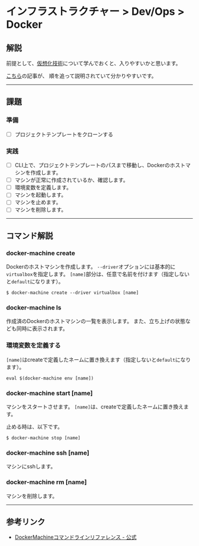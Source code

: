 # インフラストラクチャー > Dev/Ops > Docker

<a name="about"></a>
## 解説

前提として、[仮想化技術](https://cinra.github.io/the-great-developer/docs/infra-devops-vagrant)について学んでおくと、入りやすいかと思います。

[こちら](http://qiita.com/pottava/items/7086f9d63487aa3d7d08)の記事が、
順を追って説明されていて分かりやすいです。

---

## 課題

### 準備

- [ ] プロジェクトテンプレートをクローンする

### 実践

- [ ] CLI上で、プロジェクトテンプレートのパスまで移動し、Dockerのホストマシンを作成します。
- [ ] マシンが正常に作成されているか、確認します。
- [ ] 環境変数を定義します。
- [ ] マシンを起動します。
- [ ] マシンを止めます。
- [ ] マシンを削除します。

---

<a name="howto"></a>
## コマンド解説

### docker-machine create

Dockerのホストマシンを作成します。
`--driver`オプションには基本的に`virtualbox`を指定します。
`[name]`部分は、任意で名前を付けます（指定しないと`default`になります）。

```
$ docker-machine create --driver virtualbox [name]
```

### docker-machine ls

作成済のDockerのホストマシンの一覧を表示します。
また、立ち上げの状態なども同時に表示されます。

### 環境変数を定義する

`[name]`はcreateで定義したネームに置き換えます（指定しないと`default`になります）。

```
eval $(docker-machine env [name])
```

### docker-machine start [name]

マシンをスタートさせます。
`[name]`は、createで定義したネームに置き換えます。

止める時は、以下です。

```
$ docker-machine stop [name]
```

### docker-machine ssh [name]

マシンにsshします。

### docker-machine rm [name]

マシンを削除します。

---

## 参考リンク

- [DockerMachineコマンドラインリファレンス - 公式](https://docs.docker.com/machine/reference/)
